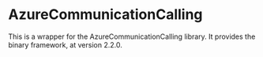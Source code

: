 # AzureCommunicationCalling

This is a wrapper for the AzureCommunicationCalling library.
It provides the binary framework, at version 2.2.0.
